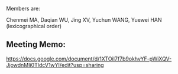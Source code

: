 Members are: 

Chenmei MA, Daqian WU, Jing XV, Yuchun WANG, Yuewei HAN (lexicographical order)


## Meeting Memo:

https://docs.google.com/document/d/1XTOiI7f7b9okhvYF-pWiXQV-JjowdnMIi0TldcV1wYI/edit?usp=sharing
